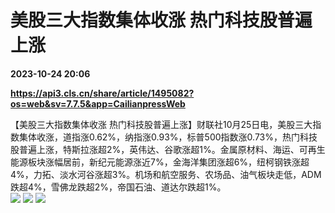 # 美股三大指数集体收涨 热门科技股普遍上涨

**2023-10-24 20:06**

**https://api3.cls.cn/share/article/1495082?os=web&sv=7.7.5&app=CailianpressWeb**

【美股三大指数集体收涨 热门科技股普遍上涨】财联社10月25日电，美股三大指数集体收涨，道指涨0.62%，纳指涨0.93%，标普500指数涨0.73%，热门科技股普遍上涨，特斯拉涨超2%，英伟达、谷歌涨超1%。金属原材料、海运、可再生能源板块涨幅居前，新纪元能源涨近7%，金海洋集团涨超6%，纽柯钢铁涨超4%，力拓、淡水河谷涨超3%。机场和航空服务、农场品、油气板块走低，ADM跌超4%，雪佛龙跌超2%，帝国石油、道达尔跌超1%。  
![](https://img.cls.cn/images/20231025/kgPY5IyIW9.png) ![](https://img.cls.cn/images/20231025/16VvTOUsxj.png) ![](https://img.cls.cn/images/20231025/3t8U1TSw0U.png)